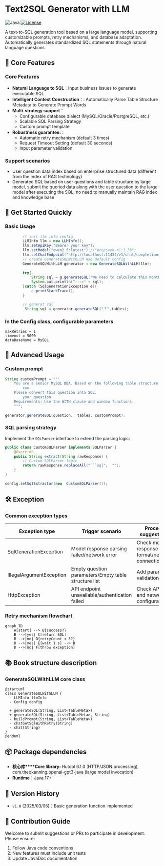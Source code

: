 # Text2SQL Generator with LLM

![Java](https://img.shields.io/badge/Java-17%2B-blue) [![License](https://img.shields.io/badge/License-Apache%202.0-green)](https://opensource.org/licenses/Apache-2.0)

A text-to-SQL generation tool based on a large language model, supporting customizable prompts, retry mechanisms, and database adaptation. Automatically generates standardized SQL statements through natural language questions.

## 🌟 Core Features

### Core Features

- **Natural Language to SQL**：Input business issues to generate executable SQL
- **Intelligent Context Construction**：: Automatically Parse Table Structure Metadata to Generate Prompt Words
- **Multi-strategy support**：
  - Configurable database dialect (MySQL/Oracle/PostgreSQL, etc.)
  - Scalable SQL Parsing Strategy
  - Custom prompt template
- **Robustness guarantee:**：
  - Automatic retry mechanism (default 3 times)
  - Request Timeout Setting (default 30 seconds)
  - Input parameter validation

### Support scenarios

- User question data index based on enterprise structured data (different from the index of RAG technology)
- Generated SQL based on user questions and table structure by large model, submit the queried data along with the user question to the large model after executing the SQL, no need to manually maintain RAG index and knowledge base

## 🚀 Get Started Quickly

### Basic Usage

```java
		// init llm info config
  		LLMInfo llm = new LLMInfo();
        llm.setApiKey("Bearer your key");
        llm.setModel("qwen2.5:latest");//"deepseek-r1:1.5b";
        llm.setChatEndpoint("http://localhost:11434/v1/chat/completions");
		// create GenerateSQLWithLLM use default config
		GenerateSQLWithLLM generator = new GenerateSQLWithLLM(llm);
    
        try{
            String sql = g.generateSQL("We need to calculate this month's login count.", testGetListTableMeta());
            System.out.println("--->" + sql);
        }catch (SqlGenerationException e){
            e.printStackTrace();
        }

		// generat sql
		 String sql = generator.generateSQL("？",tables);


```

### In the Config class, configurable parameters

```properties 
maxRetries = 1         
timeout = 5000         
dataBaseName = MySQL    
```

## 🔧 Advanced Usage

### Custom prompt

```java
String customPrompt = """
    You are a senior MySQL DBA. Based on the following table structure:
		xxx
	Please convert this question into SQL:
		your_question
	Requirements: Use the WITH clause and window functions.
    """;
 
generator.generateSQL(question,  tables, customPrompt);
```

### SQL parsing strategy

Implement the `SQLParser` interface to extend the parsing logic:

```java
public class CustomSQLParser implements SQLParser {
    @Override 
    public String extract(String rawResponse) {
        // Custom SQLParser logic
        return rawResponse.replaceAll("```sql",  "");
    }
}
 
config.setSqlExtractor(new  CustomSQLParser());
```

## 🛠 Exception 

### Common exception types

| Exception type           | Trigger scenario                                     | Process suggestions                            |
| ------------------------ | ---------------------------------------------------- | ---------------------------------------------- |
| SqlGenerationException   | Model response parsing failed/network error          | Check model response format/network connection |
| IllegalArgumentException | Empty question parameters/Empty table structure list | Add parameter validation                       |
| HttpException            | API endpoint unavailable/authentication failed       | Check API key and network configuration        |

### Retry mechanism flowchart

```mermaid
graph TD 
    A[start] --> B{success?}
    B -->|yes| C[return SQL]
    B -->|no| D{retryCount < 3?}
    D -->|yes| E[wait 1 s] --> B 
    D -->|no| F[throw exception]
```

## 📚 Book structure description

### GenerateSQLWithLLM core class

```plantuml
@startuml
class GenerateSQLWithLLM {
  - LLMInfo llmInfo 
  - Config config 
  
  + generateSQL(String, List<TableMeta>)
  + generateSQL(String, List<TableMeta>, String)
  - buildPrompt(String, List<TableMeta>)
  - chatGetSqlWithRetry(String)
  - chat(String)
}
@enduml
```

## 📦 Package dependencies

- **核心库****Core library:** Hutool 6.1.0 (HTTP/JSON processing), com.theokanning.openai-gpt3-java (large model invocation)
- **Runtime**：Java 17+

## 📜 Version History

- `v1.0` (2025/03/05)：Basic generation function implemented

## 🤝 Contribution Guide

Welcome to submit suggestions or PRs to participate in development. Please ensure:

1. Follow Java code conventions
2. New features must include unit tests
3. Update JavaDoc documentation



